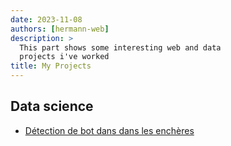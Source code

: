 ```yaml
---
date: 2023-11-08
authors: [hermann-web]
description: >
  This part shows some interesting web and data
  projects i've worked
title: My Projects
---
```


## Data science
- [Détection de bot dans dans les enchères](./bot_detection_in_auction.md)
